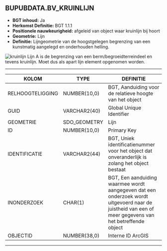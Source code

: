 ﻿## BUPUBDATA.BV_KRUINLIJN


* __BGT inhoud:__ Ja
* __Herkomst Definitie:__ BGT 1.1.1
* __Positionele nauwkeurigheid:__ afgeleid van object waar kruinlijn bij hoort
* __Geometrie:__ Lijn
* __Definitie:__  Lijngeometrie van de hoogstgelegen begrenzing van een kunstmatig
aangelegd en onderhouden helling.


![kruinlijn](kruinlijn.png)
    Lijn A is de begrenzing van een berm/begroeidterreindeel en tevens kruinlijn. Moet dus als apart lijn element opgenomen worden.

***

|KOLOM                               |TYPE              |DEFINITIE|
|------                              |----              |-----    |
|RELHOOGTELIGGING                    |NUMBER(10,0)      |BGT, Aanduiding voor de relatieve hoogte van het object|
|GUID                                |VARCHAR2(40)      |Global Unique Identifier|
|GEOMETRIE                           |SDO_GEOMETRY      |Lijn|
|ID                                  |NUMBER(10,0)      |Primary Key|
|IDENTIFICATIE                       |VARCHAR2(44)      |BGT, Uniek identificatienummer voor het object dat onveranderlijk is zolang het object bestaat|
|INONDERZOEK                         |CHAR(1)           |BGT, Een aanduiding waarmee wordt aangegeven dat een onderzoek wordt uitgevoerd naar de juistheid van een of meer gegevens van het betreffende object|
|OBJECTID                            |NUMBER(38,0)      |Interne ID ArcGIS|


***



